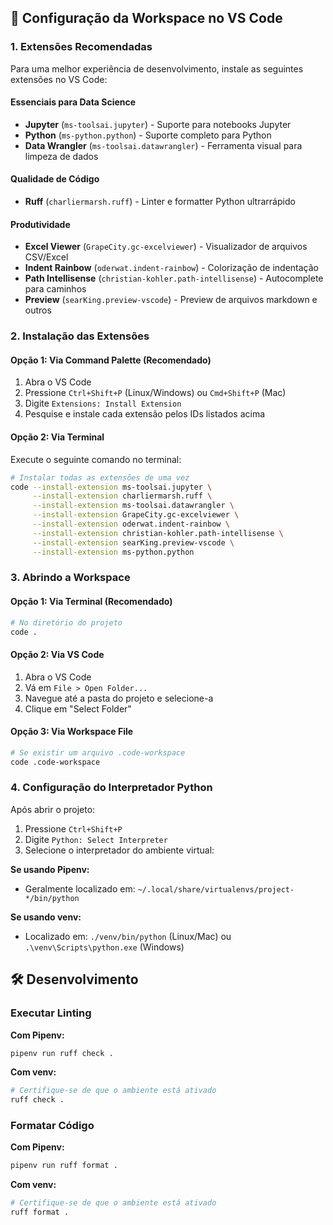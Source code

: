 ## 🚀 Configuração da Workspace no VS Code

### 1. Extensões Recomendadas

Para uma melhor experiência de desenvolvimento, instale as seguintes extensões no VS Code:

#### Essenciais para Data Science

- **Jupyter** (`ms-toolsai.jupyter`) - Suporte para notebooks Jupyter
- **Python** (`ms-python.python`) - Suporte completo para Python
- **Data Wrangler** (`ms-toolsai.datawrangler`) - Ferramenta visual para limpeza de dados

#### Qualidade de Código

- **Ruff** (`charliermarsh.ruff`) - Linter e formatter Python ultrarrápido

#### Produtividade

- **Excel Viewer** (`GrapeCity.gc-excelviewer`) - Visualizador de arquivos CSV/Excel
- **Indent Rainbow** (`oderwat.indent-rainbow`) - Colorização de indentação
- **Path Intellisense** (`christian-kohler.path-intellisense`) - Autocomplete para caminhos
- **Preview** (`searKing.preview-vscode`) - Preview de arquivos markdown e outros

### 2. Instalação das Extensões

#### Opção 1: Via Command Palette (Recomendado)

1. Abra o VS Code
2. Pressione `Ctrl+Shift+P` (Linux/Windows) ou `Cmd+Shift+P` (Mac)
3. Digite `Extensions: Install Extension`
4. Pesquise e instale cada extensão pelos IDs listados acima

#### Opção 2: Via Terminal

Execute o seguinte comando no terminal:

```bash
# Instalar todas as extensões de uma vez
code --install-extension ms-toolsai.jupyter \
     --install-extension charliermarsh.ruff \
     --install-extension ms-toolsai.datawrangler \
     --install-extension GrapeCity.gc-excelviewer \
     --install-extension oderwat.indent-rainbow \
     --install-extension christian-kohler.path-intellisense \
     --install-extension searKing.preview-vscode \
     --install-extension ms-python.python
```

### 3. Abrindo a Workspace

#### Opção 1: Via Terminal (Recomendado)

```bash
# No diretório do projeto
code .
```

#### Opção 2: Via VS Code

1. Abra o VS Code
2. Vá em `File > Open Folder...`
3. Navegue até a pasta do projeto e selecione-a
4. Clique em "Select Folder"

#### Opção 3: Via Workspace File

```bash
# Se existir um arquivo .code-workspace
code .code-workspace
```

### 4. Configuração do Interpretador Python

Após abrir o projeto:

1. Pressione `Ctrl+Shift+P`
2. Digite `Python: Select Interpreter`
3. Selecione o interpretador do ambiente virtual:

**Se usando Pipenv:**

- Geralmente localizado em: `~/.local/share/virtualenvs/project-*/bin/python`

**Se usando venv:**

- Localizado em: `./venv/bin/python` (Linux/Mac) ou `.\venv\Scripts\python.exe` (Windows)

## 🛠️ Desenvolvimento

### Executar Linting

**Com Pipenv:**

```bash
pipenv run ruff check .
```

**Com venv:**

```bash
# Certifique-se de que o ambiente está ativado
ruff check .
```

### Formatar Código

**Com Pipenv:**

```bash
pipenv run ruff format .
```

**Com venv:**

```bash
# Certifique-se de que o ambiente está ativado
ruff format .
```